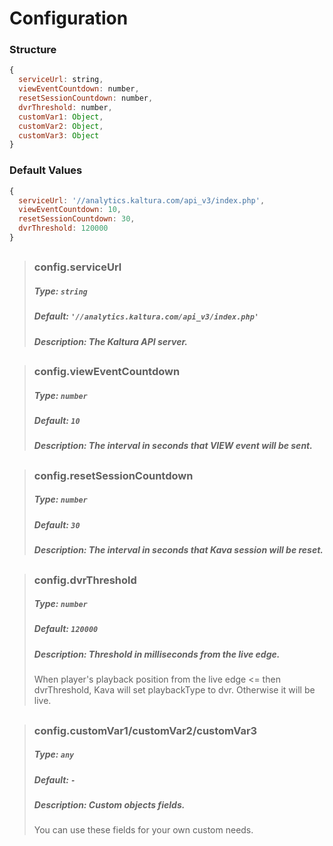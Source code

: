 # Configuration

### Structure
```js
{
  serviceUrl: string,
  viewEventCountdown: number,
  resetSessionCountdown: number,
  dvrThreshold: number,
  customVar1: Object,
  customVar2: Object,
  customVar3: Object
}
```

### Default Values
```js
{
  serviceUrl: '//analytics.kaltura.com/api_v3/index.php',
  viewEventCountdown: 10,
  resetSessionCountdown: 30,
  dvrThreshold: 120000
}
```

## 
>### config.serviceUrl
>##### Type: `string`
>##### Default: `'//analytics.kaltura.com/api_v3/index.php'`
>##### Description: The Kaltura API server.
##
>### config.viewEventCountdown
>##### Type: `number`
>##### Default: `10`
>##### Description:  The interval in seconds that VIEW event will be sent.
##
>### config.resetSessionCountdown
>##### Type: `number`
>##### Default: `30`
>##### Description: The interval in seconds that Kava session will be reset.
##
>### config.dvrThreshold
>##### Type: `number`
>##### Default: `120000`
>##### Description:  Threshold in milliseconds from the live edge.
>When player's playback position from the live edge <= then dvrThreshold, Kava will set playbackType to dvr. Otherwise it will be live.  
##
>### config.customVar1/customVar2/customVar3
>##### Type: `any`
>##### Default: `-`
>##### Description: Custom objects fields.
>You can use these fields for your own custom needs.
